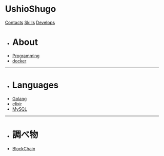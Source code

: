 UshioShugo
==========

[Contacts](index.md)
[Skills](skills.md)
[Develops]()

  * # About
  * [Programming](programming/index.md)
  * [docker](docker/index.md)
  ----
  * # Languages
  * [Golang](golang/index.md)
  * [elixir](elixir/index.md)
  * [MySQL](mysql/index.md)
  ----
  * # 調べ物
  * [BlockChain](blockchain/index.md)
